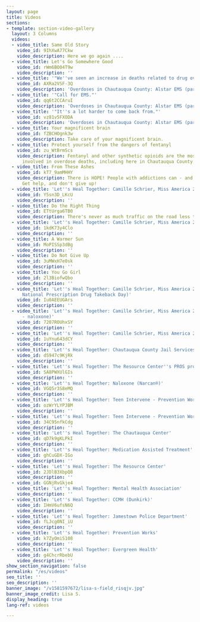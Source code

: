 ```yaml
---
layout: page
title: Videos
sections:
- template: section-video-gallery
  layout: 3 Columns
  videos:
  - video_title: Same Old Story
    video_id: 9IhXwA77Ckw
    video_description: Here we go again ....
  - video_title: Let's Go Somewhere Good
    video_id: rWm6BO04T9w
    video_description: ''
  - video_title: '"We''ve seen an increase in deaths related to drug overdose."'
    video_id: AXRa2VSF-3Q
    video_description: 'Overdoses in Chautauqua County: Alstar EMS (part 3)'
  - video_title: '"Call for EMS."'
    video_id: qq6t2CCAruI
    video_description: 'Overdoses in Chautauqua County: Alstar EMS (part 2)'
  - video_title: '"It''s a lot harder to come back from."'
    video_id: vz81v5FXODA
    video_description: 'Overdoses in Chautauqua County: Alstar EMS (part 1)'
  - video_title: Your magnificent brain
    video_id: fZBCHOgnk3w
    video_description: Take care of your magnificent brain.
  - video_title: Protect yourself from the dangers of fentanyl
    video_id: zu_WtBrmScs
    video_description: Fentanyl and other synthetic opioids are the most common drugs
      involved in overdose deaths, including here in Chautauqua County.
  - video_title: From These Ashes
    video_id: kT7_9amMHHY
    video_description: There is HOPE! People with addictions can - and do - recover!
      Get help, and don't give up!
  - video_title: 'Let''s Heal Together: Camille Schrier, Miss America 2020 (part five)'
    video_id: Y5sn3D_LKcU
    video_description: ''
  - video_title: Do the Right Thing
    video_id: ETtUrga6TB0
    video_description: There's never as much traffic on the road less traveled.
  - video_title: 'Let''s Heal Together: Camille Schrier, Miss America 2020 (part four)'
    video_id: 1kdK73y4Clo
    video_description: ''
  - video_title: A Warmer Sun
    video_id: MoPISSp3dBg
    video_description: ''
  - video_title: Do Not Give Up
    video_id: 3uMWxH7e0sk
    video_description: ''
  - video_title: You Go Girl
    video_id: 2l3BiofwQbo
    video_description: ''
  - video_title: 'Let''s Heal Together: Camille Schrier, Miss America 2020 (part three,
      National Prescription Drug Takeback Day)'
    video_id: Iu0AEEUGArs
    video_description: ''
  - video_title: 'Let''s Heal Together: Camille Schrier, Miss America 2020 (part two
      - naloxone)'
    video_id: 7207ROUhxSY
    video_description: ''
  - video_title: 'Let''s Heal Together: Camille Schrier, Miss America 2020 (part one)'
    video_id: 1uYnu643dCY
    video_description: ''
  - video_title: 'Let''s Heal Together: Chautauqua County Jail Services'
    video_id: dS947c9KjRk
    video_description: ''
  - video_title: 'Let''s Heal Together: The Resource Center''s PROS program'
    video_id: SA8PWXUlGIs
    video_description: ''
  - video_title: 'Let''s Heal Together: Naloxone (Narcan®)'
    video_id: VGQ5r3S8eMQ
    video_description: ''
  - video_title: 'Let''s Heal Together: Teen Intervene - Prevention Works (PART TWO)'
    video_id: ozWrYLYPJBM
    video_description: ''
  - video_title: 'Let''s Heal Together: Teen Intervene - Prevention Works (PART ONE)'
    video_id: 34C95nfkCdg
    video_description: ''
  - video_title: 'Let''s Heal Together: The Chautauqua Center'
    video_id: qD7k9gKLPkI
    video_description: ''
  - video_title: 'Let''s Heal Together: Medication Assisted Treatment'
    video_id: ghCuGDX-IGo
    video_description: ''
  - video_title: 'Let''s Heal Together: The Resource Center'
    video_id: 2JDlB3XbpQ8
    video_description: ''
  - video_id: GGNjRvGkje4
    video_title: 'Let''s Heal Together: Mental Health Association'
    video_description: ''
  - video_title: 'Let''s Heal Together: CCMH (Dunkirk)'
    video_id: IHmV6ufsN6Q
    video_description: ''
  - video_title: 'Let''s Heal Together: Jamestown Police Department'
    video_id: fLJcg0NI_iU
    video_description: ''
  - video_title: 'Let''s Heal Together: Prevention Works'
    video_id: k7ZyOmiS108
    video_description: ''
  - video_title: 'Let''s Heal Together: Evergreen Health'
    video_id: g4ChcrRbebU
    video_description: ''
show_section_navigation: false
permalink: "/es/videos"
seo_title: ''
seo_description: ''
banner_image: "/v1581597672/lisa-s-field_risqjv.jpg"
banner_image_credit: Lisa S.
display_heading: true
lang-ref: videos

---
```

